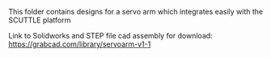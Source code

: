 This folder contains designs for a servo arm which integrates easily with the SCUTTLE platform

Link to Solidworks and STEP file cad assembly for download:
https://grabcad.com/library/servoarm-v1-1
